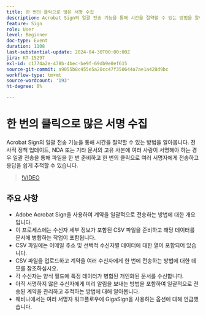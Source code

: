 ```yaml
---
title: 한 번의 클릭으로 많은 서명 수집
description: Acrobat Sign의 일괄 전송 기능을 통해 시간을 절약할 수 있는 방법을 알아봅니다.
feature: Sign
role: User
level: Beginner
doc-type: Event
duration: 1108
last-substantial-update: 2024-04-30T00:00:00Z
jira: KT-15297
exl-id: c1774a2e-478b-4bec-be9f-69db9e0ef615
source-git-commit: a9055b8c455e5a28cc47f350644a7ae1a428d9bc
workflow-type: tm+mt
source-wordcount: '193'
ht-degree: 0%

---
```


# 한 번의 클릭으로 많은 서명 수집

Acrobat Sign의 일괄 전송 기능을 통해 시간을 절약할 수 있는 방법을 알아봅니다. 전사적 정책 업데이트, NDA 또는 기타 문서의 고유 사본에 여러 사람이 서명해야 하는 경우 일괄 전송을 통해 파일을 한 번 준비하고 한 번의 클릭으로 여러 서명자에게 전송하고 응답을 쉽게 추적할 수 있습니다.

>[!VIDEO](https://video.tv.adobe.com/v/3454898/?learn=on&captions=kor)

## 주요 사항

* Adobe Acrobat Sign을 사용하여 계약을 일괄적으로 전송하는 방법에 대한 개요입니다.
* 이 프로세스에는 수신자 세부 정보가 포함된 CSV 파일을 준비하고 해당 데이터를 문서에 병합하는 작업이 포함됩니다.
* CSV 파일에는 이메일 주소 및 선택적 수신자별 데이터에 대한 열이 포함되어 있습니다.
* CSV 파일을 업로드하고 계약을 여러 수신자에게 한 번에 전송하는 방법에 대한 데모를 참조하십시오.
* 각 수신자는 양식 필드에 특정 데이터가 병합된 개인화된 문서를 수신합니다.
* 아직 서명하지 않은 수신자에게 미리 알림을 보내는 방법을 포함하여 일괄적으로 전송된 계약을 관리하고 추적하는 방법에 대해 알아봅니다.
* 웨비나에서는 여러 서명자 워크플로우에 GigaSign을 사용하는 옵션에 대해 언급했습니다.
